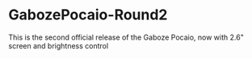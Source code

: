 # GabozePocaio-Round2
This is the second official release of the Gaboze Pocaio, now with 2.6" screen and brightness control
